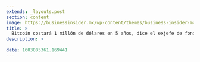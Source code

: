 ```yaml
--- 
extends: _layouts.post 
section: content 
image: https://businessinsider.mx/wp-content/themes/business-insider-mx/favicon/favicon-196x196.png 
title: > 
  Bitcoin costará 1 millón de dólares en 5 años, dice el exjefe de fondos de cobertura de Goldman Sachs 
description: > 
   
date: 1603085361.169441 
--- 
```

